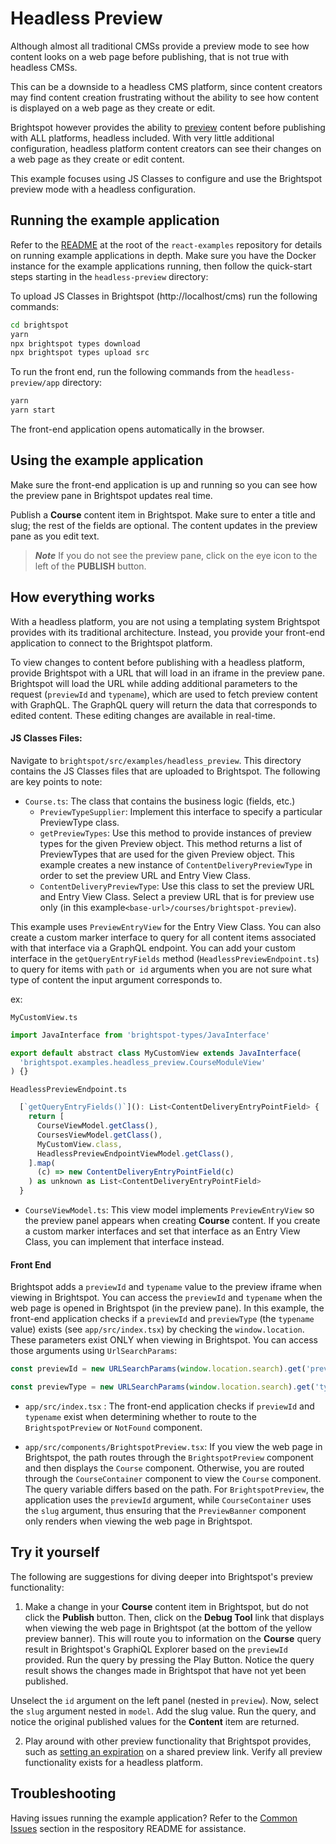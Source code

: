 # Headless Preview

Although almost all traditional CMSs provide a preview mode to see how content looks on a web page before publishing, that is not true with headless CMSs. 

This can be a downside to a headless CMS platform, since content creators may find content creation frustrating without the ability to see how content is displayed on a web page as they create or edit.

Brightspot however provides the ability to [preview](https://www.brightspot.com/documentation/brightspot-cms-user-guide/latest/preview) content before publishing with ALL platforms, headless included. With very little additional configuration, headless platform content creators can see their changes on a web page as they create or edit content.

This example focuses using JS Classes to configure and use the Brightspot preview mode with a headless configuration. 
## Running the example application
Refer to the [README](/README.md) at the root of the `react-examples` repository for details on running example applications in depth. Make sure you have the Docker instance for the example applications running, then follow the quick-start steps starting in the `headless-preview` directory:

To upload JS Classes in Brightspot (http://localhost/cms) run the following commands:

```sh
cd brightspot
yarn
npx brightspot types download
npx brightspot types upload src
```

To run the front end, run the following commands from the `headless-preview/app` directory:

```sh
yarn
yarn start
```

The front-end application opens automatically in the browser.

## Using the example application
Make sure the front-end application is up and running so you can see how the preview pane in Brightspot updates real time.

Publish a **Course** content item in Brightspot. Make sure to enter a title and slug; the rest of the fields are optional. The content updates in the preview pane as you edit text.

> **_Note_** If you do not see the preview pane, click on the eye icon to the left of the **PUBLISH** button. 

## How everything works
With a headless platform, you are not using a templating system Brightspot provides with its traditional architecture. Instead, you provide your front-end application to connect to the Brightspot platform. 

To view changes to content before publishing with a headless platform, provide Brightspot with a URL that will load in an iframe in the preview pane. Brightspot will load the URL while adding additional parameters to the request (`previewId` and `typename`), which are used to fetch preview content with GraphQL. The GraphQL query will return the data that corresponds to edited content. These editing changes are available in real-time. 

#### JS Classes Files:
Navigate to `brightspot/src/examples/headless_preview`. This directory contains the JS Classes files that are uploaded to Brightspot. The following are key points to note:

- `Course.ts`: The class that contains the business logic (fields, etc.)
  - `PreviewTypeSupplier`: Implement this interface to specify a particular PreviewType class. 
  - `getPreviewTypes`: Use this method to provide instances of preview types for the given Preview object. This method returns a list of PreviewTypes that are used for the given Preview object. This example creates a new instance of `ContentDeliveryPreviewType` in order to set the preview URL and Entry View Class. 
  - `ContentDeliveryPreviewType`: Use this class to set the preview URL and Entry View Class. Select a preview URL that is for preview use only (in this example`<base-url>/courses/brightspot-preview`).

This example uses `PreviewEntryView` for the Entry View Class. You can also create a custom marker interface to query for all content items associated with that interface via a GraphQL endpoint. You can add your custom interface in the `getQueryEntryFields` method (`HeadlessPreviewEndpoint.ts`) to query for items with `path` or` id` arguments when you are not sure what type of content the input argument corresponds to.

ex:

`MyCustomView.ts`
```js
import JavaInterface from 'brightspot-types/JavaInterface'

export default abstract class MyCustomView extends JavaInterface(
  'brightspot.examples.headless_preview.CourseModuleView'
) {}

```

`HeadlessPreviewEndpoint.ts`

```js
  [`getQueryEntryFields()`](): List<ContentDeliveryEntryPointField> {
    return [
      CourseViewModel.getClass(),
      CoursesViewModel.getClass(),
      MyCustomView.class,
      HeadlessPreviewEndpointViewModel.getClass(),
    ].map(
      (c) => new ContentDeliveryEntryPointField(c)
    ) as unknown as List<ContentDeliveryEntryPointField>
  }
```

- `CourseViewModel.ts`: This view model implements `PreviewEntryView` so the preview panel appears when creating **Course** content. If you create a custom marker interfaces and set that interface as an Entry View Class, you can implement that interface instead.

#### Front End
Brightspot adds a `previewId` and `typename` value to the preview iframe when viewing in Brightspot. You can access the `previewId` and `typename` when the web page is opened in Brightspot (in the preview pane). In this example, the front-end application checks if a `previewId` and `previewType` (the `typename` value) exists (see `app/src/index.tsx`) by checking the `window.location`. These parameters exist ONLY when viewing in Brightspot. You can access those arguments using `UrlSearchParams`:

```javascript
const previewId = new URLSearchParams(window.location.search).get('previewId')

const previewType = new URLSearchParams(window.location.search).get('typename')

```

 - `app/src/index.tsx` : The front-end application checks if `previewId` and `typename` exist when determining whether to route to the `BrightspotPreview` or `NotFound` component.

 - `app/src/components/BrightspotPreview.tsx`: If you view the web page in Brightspot, the path routes through the `BrightspotPreview` component and then displays the `Course` component. Otherwise, you are routed through the `CourseContainer` component to view the `Course` component. The query variable differs based on the path. For `BrightspotPreview`, the application uses the `previewId` argument, while `CourseContainer` uses the `slug` argument, thus ensuring that the `PreviewBanner` component only renders when viewing the web page in Brightspot.

## Try it yourself
The following are suggestions for diving deeper into Brightspot's preview functionality:

1. Make a change in your **Course** content item in Brightspot, but do not click the **Publish** button. Then, click on the **Debug Tool** link that displays when viewing the web page in Brightspot (at the bottom of the yellow preview banner). This will route you to information on the **Course** query result in Brightspot's GraphiQL Explorer based on the `previewId` provided. Run the query by pressing the Play Button. Notice the query result shows the changes made in Brightspot that have not yet been published. 

Unselect the `id` argument on the left panel (nested in `preview`). Now, select the `slug` argument nested in `model`. Add the slug value. Run the query, and notice the original published values for the **Content** item are returned.

2. Play around with other preview functionality that Brightspot provides, such as [setting an expiration](https://www.brightspot.com/documentation/brightspot-cms-user-guide/working-with-shared-previews) on a shared preview link. Verify all preview functionality exists for a headless platform. 

## Troubleshooting
Having issues running the example application? Refer to the [Common Issues](/README.md) section in the respository README for assistance.

